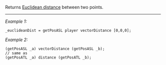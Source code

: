 Returns [Euclidean distance](https://en.wikipedia.org/wiki/Euclidean_distance) between two points.


---
*Example 1:*
```sqf
_euclideanDist = getPosASL player vectorDistance [0,0,0];
```

*Example 2:*
```sqf
(getPosASL _a) vectorDistance (getPosASL _b);
// same as
(getPosATL _a) distance (getPosATL _b);
```
